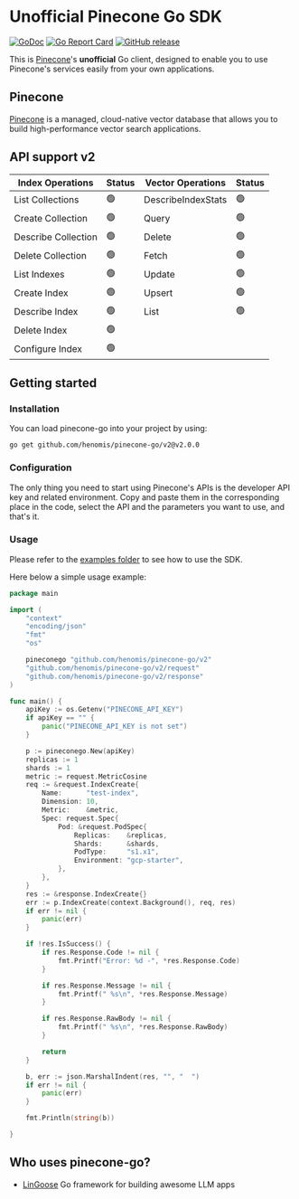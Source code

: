# Unofficial Pinecone Go SDK

[![GoDoc](https://godoc.org/github.com/henomis/pinecone-go/v2?status.svg)](https://godoc.org/github.com/henomis/pinecone-go/v2) [![Go Report Card](https://goreportcard.com/badge/github.com/henomis/pinecone-go/v2)](https://goreportcard.com/report/github.com/henomis/pinecone-go/v2) [![GitHub release](https://img.shields.io/github/release/henomis/pinecone-go.svg)](https://github.com/henomis/pinecone-go/v2/releases)

This is [Pinecone](https://pinecone.io)'s **unofficial** Go client, designed to enable you to use Pinecone's services easily from your own applications.

## Pinecone

[Pinecone](https://pinecone.io) is a managed, cloud-native vector database that allows you to build high-performance vector search applications.

## API support v2

| **Index Operations** | **Status** | **Vector Operations** | **Status** |
| -------------------- | ---------- | --------------------- | ---------- |
| List Collections     | 🟢         | DescribeIndexStats    | 🟢         |
| Create Collection    | 🟢         | Query                 | 🟢         |
| Describe Collection  | 🟢         | Delete                | 🟢         |
| Delete Collection    | 🟢         | Fetch                 | 🟢         |
| List Indexes         | 🟢         | Update                | 🟢         |
| Create Index         | 🟢         | Upsert                | 🟢         |
| Describe Index       | 🟢         | List                  | 🟢         |
| Delete Index         | 🟢         |                       |            |
| Configure Index      | 🟢         |                       |            |

## Getting started

### Installation

You can load pinecone-go into your project by using:

```
go get github.com/henomis/pinecone-go/v2@v2.0.0
```

### Configuration

The only thing you need to start using Pinecone's APIs is the developer API key and related environment. Copy and paste them in the corresponding place in the code, select the API and the parameters you want to use, and that's it.

### Usage

Please refer to the [examples folder](examples/cmd/) to see how to use the SDK.

Here below a simple usage example:

```go
package main

import (
	"context"
	"encoding/json"
	"fmt"
	"os"

	pineconego "github.com/henomis/pinecone-go/v2"
	"github.com/henomis/pinecone-go/v2/request"
	"github.com/henomis/pinecone-go/v2/response"
)

func main() {
	apiKey := os.Getenv("PINECONE_API_KEY")
	if apiKey == "" {
		panic("PINECONE_API_KEY is not set")
	}

	p := pineconego.New(apiKey)
	replicas := 1
	shards := 1
	metric := request.MetricCosine
	req := &request.IndexCreate{
		Name:      "test-index",
		Dimension: 10,
		Metric:    &metric,
		Spec: request.Spec{
			Pod: &request.PodSpec{
				Replicas:    &replicas,
				Shards:      &shards,
				PodType:     "s1.x1",
				Environment: "gcp-starter",
			},
		},
	}
	res := &response.IndexCreate{}
	err := p.IndexCreate(context.Background(), req, res)
	if err != nil {
		panic(err)
	}

	if !res.IsSuccess() {
		if res.Response.Code != nil {
			fmt.Printf("Error: %d -", *res.Response.Code)
		}

		if res.Response.Message != nil {
			fmt.Printf(" %s\n", *res.Response.Message)
		}

		if res.Response.RawBody != nil {
			fmt.Printf(" %s\n", *res.Response.RawBody)
		}

		return
	}

	b, err := json.MarshalIndent(res, "", "  ")
	if err != nil {
		panic(err)
	}

	fmt.Println(string(b))

}
```

## Who uses pinecone-go?

- [LinGoose](https://github.com/henomis/lingoose) Go framework for building awesome LLM apps
